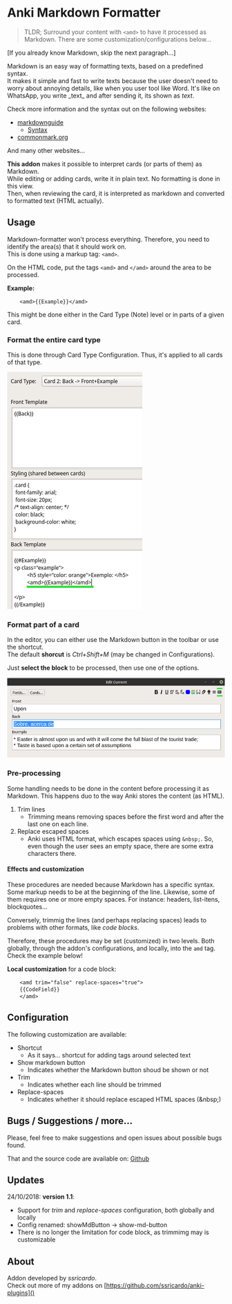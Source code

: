 # Anki Markdown Formatter

> TLDR; Surround your content with `<amd>` to have it processed as Markdown. There are some customization/configurations below...

[If you already know Markdown, skip the next paragraph...]  

Markdown is an easy way of formatting texts, based on a predefined syntax.  
It makes it simple and fast to write texts because the user doesn't need to worry about annoying details, like when you user tool like Word. 
It's like on WhatsApp, you write \_text_ and after sending it, its shown as _text_.  

Check more information and the syntax out on the following websites:  

* [markdownguide](https://www.markdownguide.org/)
    * [Syntax](https://www.markdownguide.org/basic-syntax/)
* [commonmark.org](https://commonmark.org/help/)

And many other websites...

**This addon** makes it possible to interpret cards (or parts of them) as Markdown.  
While editing or adding cards, write it in plain text. No formatting is done in this view.  
Then, when reviewing the card, it is interpreted as markdown and converted to formatted text (HTML actually).


## Usage

Markdown-formatter won't process everything. Therefore, you need to identify the area(s) that it should work on.  
This is done using a markup tag: `<amd>`.  

On the HTML code, put the tags `<amd>` and `</amd>` around the area to be processed.  

**Example:**  

        <amd>{{Example}}</amd>

This might be done either in the Card Type (Note) level or in parts of a given card. 

### Format the entire card type

This is done through Card Type Configuration. Thus, it's applied to all cards of that type.  

![Card type config](doc/md-tags-cards.png)

### Format part of a card

In the editor, you can either use the Markdown button in the toolbar or use the shortcut.  
The default **shorcut** is *Ctrl+Shift+M* (may be changed in Configurations).  

Just **select the block** to be processed, then use one of the options.

![Modifying from editor](doc/md-button-editor.png)

### Pre-processing

Some handling needs to be done in the content before processing it as Markdown.  This happens duo to the way Anki stores the content (as HTML).

1. Trim lines
    * Trimming means removing spaces before the first word and after the last one on each line.
1. Replace escaped spaces
    * Anki uses HTML format, which escapes spaces using `&nbsp;`. So, even though the user sees an empty space, there are some extra characters there. 

#### Effects and customization

These procedures are needed because Markdown has a specific syntax. Some markup needs to be at the beginning of the line. Likewise, some of them requires one or more empty spaces. 
For instance: headers, list-itens, blockquotes...

Conversely, trimmig the lines (and perhaps replacing spaces) leads to problems with other formats, like *code blocks*.  

Therefore, these procedures may be set (customized) in two levels.  Both globally, through the addon's configurations, and locally, into the `amd` tag. Check the example below!  

**Local customization** for a code block:  

        <amd trim="false" replace-spaces="true">
        {{CodeField}}
        </amd>

## Configuration

The following customization are available:  

* Shortcut
    * As it says... shortcut for adding tags around selected text
* Show markdown button
    * Indicates whether the Markdown button shoud be shown or not
* Trim
    * Indicates whether each line should be trimmed
* Replace-spaces
    * Indicates whether it should replace escaped HTML spaces (\&nbsp;)



## Bugs / Suggestions / more...

Please, feel free to make suggestions and open issues about possible bugs found.  

That and the source code are available on: [Github](https://github.com/ssricardo/anki-plugins/tree/master/anki-markdown)

## Updates

24/10/2018: **version 1.1**:

* Support for *trim* and *replace-spaces* configuration, both globally and locally
* Config renamed: showMdButton -> show-md-button  
* There is no longer the limitation for code block, as trimmimg may is customizable  

## About

Addon developed by *ssricardo*.  
Check out more of my addons on [https://github.com/ssricardo/anki-plugins]()